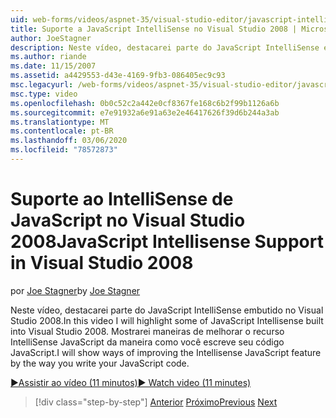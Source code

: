```yaml
---
uid: web-forms/videos/aspnet-35/visual-studio-editor/javascript-intellisense-support-in-visual-studio-2008
title: Suporte a JavaScript IntelliSense no Visual Studio 2008 | Microsoft Docs
author: JoeStagner
description: Neste vídeo, destacarei parte do JavaScript IntelliSense embutido no Visual Studio 2008. Vou mostrar maneiras de melhorar o IntelliSense JavaScript feito...
ms.author: riande
ms.date: 11/15/2007
ms.assetid: a4429553-d43e-4169-9fb3-086405ec9c93
msc.legacyurl: /web-forms/videos/aspnet-35/visual-studio-editor/javascript-intellisense-support-in-visual-studio-2008
msc.type: video
ms.openlocfilehash: 0b0c52c2a442e0cf8367fe168c6b2f99b1126a6b
ms.sourcegitcommit: e7e91932a6e91a63e2e46417626f39d6b244a3ab
ms.translationtype: MT
ms.contentlocale: pt-BR
ms.lasthandoff: 03/06/2020
ms.locfileid: "78572873"
---
```

# <a name="javascript-intellisense-support-in-visual-studio-2008"></a><span data-ttu-id="dbdc9-104">Suporte ao IntelliSense de JavaScript no Visual Studio 2008</span><span class="sxs-lookup"><span data-stu-id="dbdc9-104">JavaScript Intellisense Support in Visual Studio 2008</span></span>

<span data-ttu-id="dbdc9-105">por [Joe Stagner](https://github.com/JoeStagner)</span><span class="sxs-lookup"><span data-stu-id="dbdc9-105">by [Joe Stagner](https://github.com/JoeStagner)</span></span>

<span data-ttu-id="dbdc9-106">Neste vídeo, destacarei parte do JavaScript IntelliSense embutido no Visual Studio 2008.</span><span class="sxs-lookup"><span data-stu-id="dbdc9-106">In this video I will highlight some of JavaScript Intellisense built into Visual Studio 2008.</span></span> <span data-ttu-id="dbdc9-107">Mostrarei maneiras de melhorar o recurso IntelliSense JavaScript da maneira como você escreve seu código JavaScript.</span><span class="sxs-lookup"><span data-stu-id="dbdc9-107">I will show ways of improving the Intellisense JavaScript feature by the way you write your JavaScript code.</span></span>

[<span data-ttu-id="dbdc9-108">&#9654;Assistir ao vídeo (11 minutos)</span><span class="sxs-lookup"><span data-stu-id="dbdc9-108">&#9654; Watch video (11 minutes)</span></span>](https://channel9.msdn.com/Blogs/ASP-NET-Site-Videos/javascript-intellisense-support-in-visual-studio-2008)

> [!div class="step-by-step"]
> <span data-ttu-id="dbdc9-109">[Anterior](new-designer-support-in-visual-studio-2008.md)
> [Próximo](javascript-debugging-in-visual-studio-2008.md)</span><span class="sxs-lookup"><span data-stu-id="dbdc9-109">[Previous](new-designer-support-in-visual-studio-2008.md)
[Next](javascript-debugging-in-visual-studio-2008.md)</span></span>

